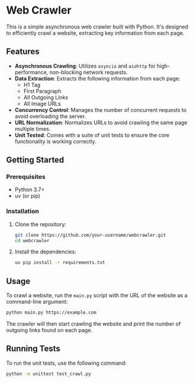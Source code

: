 # Web Crawler

This is a simple asynchronous web crawler built with Python. It's designed to efficiently crawl a website, extracting key information from each page.

## Features

*   **Asynchronous Crawling**: Utilizes `asyncio` and `aiohttp` for high-performance, non-blocking network requests.
*   **Data Extraction**: Extracts the following information from each page:
    *   H1 Tag
    *   First Paragraph
    *   All Outgoing Links
    *   All Image URLs
*   **Concurrency Control**: Manages the number of concurrent requests to avoid overloading the server.
*   **URL Normalization**: Normalizes URLs to avoid crawling the same page multiple times.
*   **Unit Tested**: Comes with a suite of unit tests to ensure the core functionality is working correctly.

## Getting Started

### Prerequisites

*   Python 3.7+
*   uv (or pip)

### Installation

1.  Clone the repository:
    ```bash
    git clone https://github.com/your-username/webcrawler.git
    cd webcrawler
    ```
2.  Install the dependencies:
    ```bash
    uv pip install -r requirements.txt
    ```

## Usage

To crawl a website, run the `main.py` script with the URL of the website as a command-line argument:

```bash
python main.py https://example.com
```

The crawler will then start crawling the website and print the number of outgoing links found on each page.

## Running Tests

To run the unit tests, use the following command:

```bash
python -m unittest test_crawl.py
```
